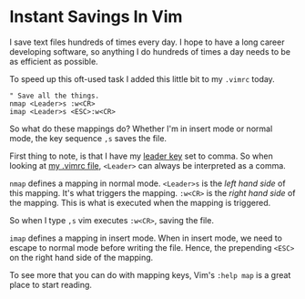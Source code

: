 <!--data 2013-05-23 -->

# Instant Savings In Vim

I save text files hundreds of times every day. I hope to have a long career developing software, so anything I do hundreds of times a day needs to be as efficient as possible.

To speed up this oft-used task I added this little bit to my `.vimrc` today.

```vim
" Save all the things.
nmap <Leader>s :w<CR>
imap <Leader>s <ESC>:w<CR>
```

So what do these mappings do? Whether I'm in insert mode or normal mode, the key sequence `,s` saves the file.

First thing to note, is that I have my [leader key][] set to comma. So when looking at [my .vimrc file][], `<Leader>` can always be interpreted as a comma.

`nmap` defines a mapping in normal mode. `<Leader>s` is the _left hand side_ of this mapping. It's what triggers the mapping. `:w<CR>` is the _right hand side_ of the mapping. This is what is executed when the mapping is triggered.

So when I type `,s` vim executes `:w<CR>`, saving the file.

`imap` defines a mapping in insert mode. When in insert mode, we need to escape to normal mode before writing the file. Hence, the prepending `<ESC>` on the right hand side of the mapping.

To see more that you can do with mapping keys, Vim's `:help map` is a great place to start reading.

[leader key]: http://vimdoc.sourceforge.net/htmldoc/map.html#mapleader
[my .vimrc file]: https://github.com/danott/dotfiles/blob/master/vim/vimrc.symlink